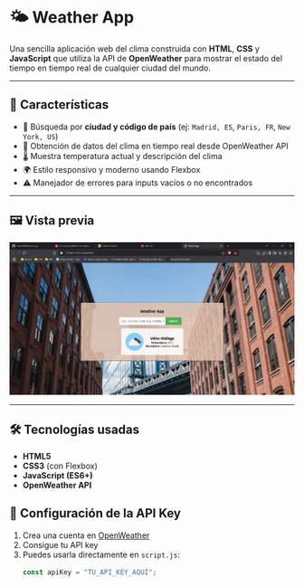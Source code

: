 # 🌤️ Weather App

Una sencilla aplicación web del clima construida con **HTML**, **CSS** y **JavaScript** que utiliza la API de **OpenWeather** para mostrar el estado del tiempo en tiempo real de cualquier ciudad del mundo.

---

## 🚀 Características

- 🔎 Búsqueda por **ciudad y código de país** (ej: `Madrid, ES`, `Paris, FR`, `New York, US`)
- 📡 Obtención de datos del clima en tiempo real desde OpenWeather API
- 🌡️ Muestra temperatura actual y descripción del clima
- 🌍 Estilo responsivo y moderno usando Flexbox
- ⚠️ Manejador de errores para inputs vacíos o no encontrados

---

## 🖼️ Vista previa

![alt text](<Captura de pantalla 2025-04-18 162705.png>)

---

## 🛠️ Tecnologías usadas

- **HTML5**
- **CSS3** (con Flexbox)
- **JavaScript (ES6+)**
- **OpenWeather API**


## 🔑 Configuración de la API Key

1. Crea una cuenta en [OpenWeather](https://openweathermap.org/api)
2. Consigue tu API key
3. Puedes usarla directamente en `script.js`:
   ```js
   const apiKey = "TU_API_KEY_AQUÍ";
